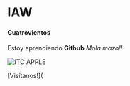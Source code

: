 # IAW

#### Cuatrovientos



Estoy aprendiendo **Github**
_Mola mazo!!_

![ITC APPLE](./logoapple.png)

[Visítanos!](

